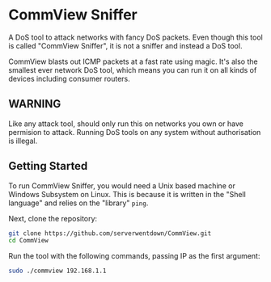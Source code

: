 
# CommView Sniffer

A DoS tool to attack networks with fancy DoS packets. Even though this tool is called "CommView Sniffer", it is not a sniffer and instead a DoS tool. 

CommView blasts out ICMP packets at a fast rate using magic. It's also the smallest ever network DoS tool, which means you can run it on all kinds of devices including consumer routers. 

## WARNING

Like any attack tool, should only run this on networks you own or have permision to attack. Running DoS tools on any system without authorisation is illegal. 

## Getting Started

To run CommView Sniffer, you would need a Unix based machine or Windows Subsystem on Linux. This is because it is written in the "Shell language" and relies on the "library" `ping`. 

Next, clone the repository:

```bash
git clone https://github.com/serverwentdown/CommView.git
cd CommView
```

Run the tool with the following commands, passing IP as the first argument:

```bash
sudo ./commview 192.168.1.1
```
